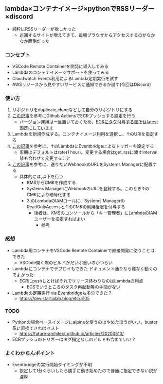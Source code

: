 ## lambda×コンテナイメージ×pythonでRSSリーダー×discord
- 純粋にRSSリーダーが欲しかった
    - 巡回するサイトが増えてきて、毎朝ブラウザからアクセスするのがなかなか面倒だった
### コンセプト
- VSCode Remote Containerを開発に導入してみる
- Lambdaのコンテナイメージサポートを使ってみる
- Cloudwatch Events利用によるLambda定期実行を試す
- AWSリソースから見やすいサービスに通知できるか試す(今回はDiscord)
### 使い方
1. リポジトリをduplicate,cloneなどして自分のリポジトリにする
2. [この記事](https://dev.classmethod.jp/articles/github-action-ecr-push/)を参考にGithub ActionsでECRプッシュする設定を行う
    - バージョン運用は一旦置いておくため、[ECRにタグ付与する箇所はlatest固定にしています](https://github.com/mini-hiori/lambda-rss-reader-bot/blob/master/.github/workflows/main.yml)
3. Lambdaを新規作成する。コンテナイメージ利用を選択し、↑のURIを指定する
4. [この記事](https://dev.startialab.blog/etc/a105)を参考に、↑のLambdaにEventbridgeによるトリガーを設定する
    - 周期はデフォルトはrate(1 hour)。変更する場合はget_rssに渡すinterval値も合わせて変更すること
5. [この記事](https://dev.classmethod.jp/articles/secure-string-with-lambda-using-parameter-store/#%E4%BB%8A%E3%81%AEwebhook-url%E3%81%AE%E6%89%B1%E3%81%84)を参考に、送りたいWebhookのURLをSystems Managerに配置する
    - 具体的には,以下を行う
        - KMSからCMKを作成する
        - Systems ManagerにWebhookのURLを登録する。このとき↑のCMKにより暗号化する
        - 3.のLambdaのIAMロールに、Systems ManagerのReadOnlyAccessと↑のCMKの利用権限を付与する
            - 後者は、KMSのコンソールから「キー管理者」にLambdaのIAMユーザーを指定すればよい
                - [参考](https://dev.classmethod.jp/articles/parameterstore-with-kms/)

### 感想
- Lambda用コンテナをVSCode Remote Containerで直接開発に使うことはできた
    - VSCode開く際のビルドがだいぶ重いのがつらい
- Lambdaにコンテナでデプロイもできた ドキュメント通りなら難なく動くのでよかった
    - ECRにpushしとけばそれでリリース終わりなのはLambdaの利点
        - ECSでいうところのタスク再起動等の手間がない
- Lambdaの定期実行 via Eventbridgeも多分できた？
    - https://dev.startialab.blog/etc/a105

### TODO
- Pythonの場合ベースイメージにalpineを使うのはやめたほうがいい。buster系に置換できればベスト
    - https://future-architect.github.io/articles/20200513/
- ECRプッシュのトリガーはタグ指定なしのビルドも含めていい？
### よくわからんポイント
- Eventbridgeの実行開始タイミングが不明
    - 設定して1分くらいしたら勝手に動き始めたので普通に指定できない説が濃厚
